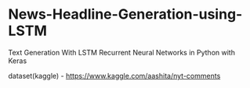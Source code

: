 # News-Headline-Generation-using-LSTM


Text Generation With LSTM Recurrent Neural Networks in Python with Keras

dataset(kaggle) - https://www.kaggle.com/aashita/nyt-comments
